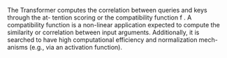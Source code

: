 The Transformer computes the correlation between queries and keys through the at-
tention scoring or the compatibility function f . A compatibility function is a non-linear
application expected to compute the similarity or correlation between input arguments.
Additionally, it is searched to have high computational efficiency and normalization mech-
anisms (e.g., via an activation function).